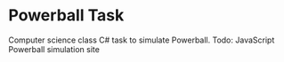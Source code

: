 # Powerball Task

Computer science class C# task to simulate Powerball.
Todo: JavaScript Powerball simulation site
